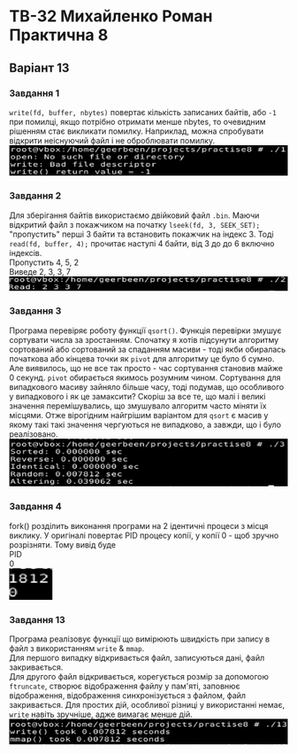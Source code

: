 # ТВ-32 Михайленко Роман Практична 8
## Варіант 13
### Завдання 1  
`write(fd, buffer, nbytes)` повертає кількість записаних байтів, або `-1` при помилці, якщо потрібно отримати менше nbytes, то очевидним рішенням стає викликати помилку. Наприклад, можна спробувати відкрити неіснуючий файл і не оброблювати помилку.   
![images/1.png](images/1.png)   
### Завдання 2  
Для зберігання байтів використаємо двійковий файл `.bin`. Маючи відкритий файл з покажчиком на початку `lseek(fd, 3, SEEK_SET);` "пропустить" перші 3 байти та встановить покажчик на індекс 3. Тоді `read(fd, buffer, 4);` прочитає наступі 4 байти, від 3 до до 6 включно індексів.   
Пропустить 4, 5, 2   
Виведе 2, 3, 3, 7   
![images/2.png](images/2.png)
### Завдання 3  
Програма перевіряє роботу функції `qsort()`. Функція перевірки змушує сортувати числа за зростанням. Спочатку я хотів підсунути алгоритму сортований або сортований за спаданням масиви - тоді якби обиралась початкова або кінцева точки як `pivot` для алгоритму це було б сумно. Але виявилось, що не все так просто - час сортування становив майже 0 секунд. `pivot` обирається якимось розумним чином. Сортування для випадкового масиву зайняло більше часу, тоді подумав, що особливого у випадкового і як це замаксити? Скоріш за все те, що малі і великі значення перемішувались, що змушувало алгоритм часто міняти їх місцями. Отже вірогідним найгрішим варіантом для `qsort` є масив у якому такі такі значення чергуються не випадково, а завжди, що і було реалізовано.  
![images/3.png](images/3.png)  
### Завдання 4  
fork() розділить виконання програми на 2 ідентичні процеси з місця виклику. У оригіналі повертає PID процесу копії, у копії 0 - щоб зручно розрізняти. Тому вивід буде  
PID   
0   
![images/4.png](images/4.png)
### Завдання 13  
Програма реалізовує функції що вимірюють швидкість при запису в файл з використанням `write` & `mmap`.   
Для першого випадку відкривається файл, записуються дані, файл закривається.  
Для другого файл відкривається, корегується розмір за допомогою `ftruncate`, створює відображення файлу у пам'яті, заповнює відображення, відображення синхронізується з файлом, файл закривається.
Для простих дій, особливої різниці у використанні немає, `write` навіть зручніше, адже вимагає менше дій.
![images/13.png](images/13.png)